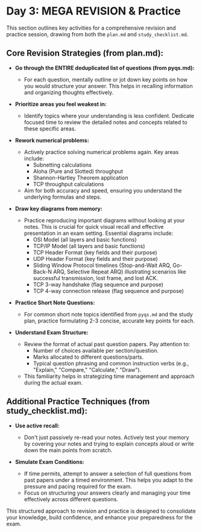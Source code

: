 # Day 3: MEGA REVISION & Practice

This section outlines key activities for a comprehensive revision and practice session, drawing from both the `plan.md` and `study_checklist.md`.

## Core Revision Strategies (from plan.md):

*   **Go through the ENTIRE deduplicated list of questions (from pyqs.md):**
    *   For each question, mentally outline or jot down key points on how you would structure your answer. This helps in recalling information and organizing thoughts effectively.

*   **Prioritize areas you feel weakest in:**
    *   Identify topics where your understanding is less confident. Dedicate focused time to review the detailed notes and concepts related to these specific areas.

*   **Rework numerical problems:**
    *   Actively practice solving numerical problems again. Key areas include:
        *   Subnetting calculations
        *   Aloha (Pure and Slotted) throughput
        *   Shannon-Hartley Theorem application
        *   TCP throughput calculations
    *   Aim for both accuracy and speed, ensuring you understand the underlying formulas and steps.

*   **Draw key diagrams from memory:**
    *   Practice reproducing important diagrams without looking at your notes. This is crucial for quick visual recall and effective presentation in an exam setting. Essential diagrams include:
        *   OSI Model (all layers and basic functions)
        *   TCP/IP Model (all layers and basic functions)
        *   TCP Header Format (key fields and their purpose)
        *   UDP Header Format (key fields and their purpose)
        *   Sliding Window Protocol timelines (Stop-and-Wait ARQ, Go-Back-N ARQ, Selective Repeat ARQ) illustrating scenarios like successful transmission, lost frame, and lost ACK.
        *   TCP 3-way handshake (flag sequence and purpose)
        *   TCP 4-way connection release (flag sequence and purpose)

*   **Practice Short Note Questions:**
    *   For common short note topics identified from `pyqs.md` and the study plan, practice formulating 2-3 concise, accurate key points for each.

*   **Understand Exam Structure:**
    *   Review the format of actual past question papers. Pay attention to:
        *   Number of choices available per section/question.
        *   Marks allocated to different questions/parts.
        *   Typical question phrasing and common instruction verbs (e.g., "Explain," "Compare," "Calculate," "Draw").
    *   This familiarity helps in strategizing time management and approach during the actual exam.

## Additional Practice Techniques (from study_checklist.md):

*   **Use active recall:**
    *   Don't just passively re-read your notes. Actively test your memory by covering your notes and trying to explain concepts aloud or write down the main points from scratch.

*   **Simulate Exam Conditions:**
    *   If time permits, attempt to answer a selection of full questions from past papers under a timed environment. This helps you adapt to the pressure and pacing required for the exam.
    *   Focus on structuring your answers clearly and managing your time effectively across different questions.

This structured approach to revision and practice is designed to consolidate your knowledge, build confidence, and enhance your preparedness for the exam. 